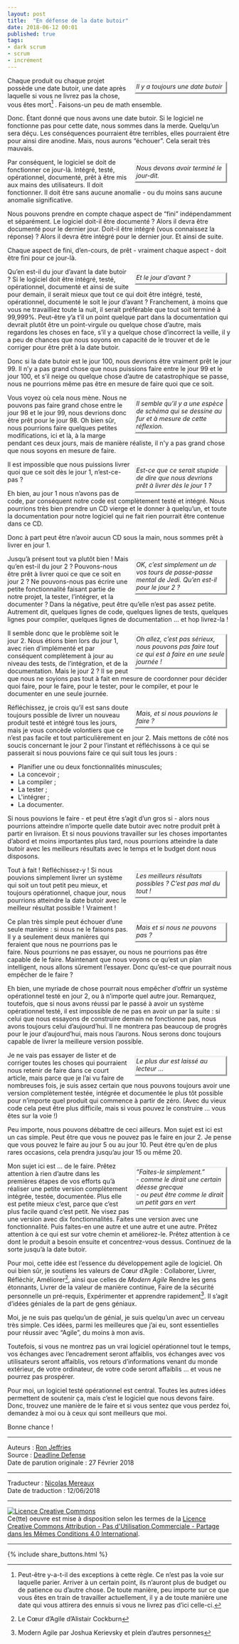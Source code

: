 ```yaml
---
layout: post
title:  "En défense de la date butoir"
date: 2018-06-12 00:01
published: true
tags:
- dark scrum
- scrum
- incrément
---
```


<div align="right" style="float:right; margin:10px; padding-bottom:5px; font-style: italic; width:40%; text-align:left; border-style:outset" >Il y a toujours une date butoir</div>

Chaque produit ou chaque projet possède une date butoir, une date après laquelle si vous ne livrez pas la chose, vous êtes mort[^1] . Faisons-un peu de math ensemble.

Donc. Étant donné que nous avons une date butoir. Si le logiciel ne fonctionne pas pour cette date, nous sommes dans la merde. Quelqu’un sera déçu. Les conséquences pourraient être terribles, elles pourraient être pour ainsi dire anodine. Mais, nous aurons “échouer”. Cela serait très mauvais.

<div align="right" style="float:right; margin:10px; padding-bottom:5px; font-style: italic; width:40%; text-align:left; border-style:outset" >Nous devons avoir terminé le jour-dit.</div>

Par conséquent, le logiciel se doit de fonctionner ce jour-là. Intégré, testé, opérationnel, documenté, prêt à être mis aux mains des utilisateurs. Il doit fonctionner. Il doit être sans aucune anomalie - ou du moins sans aucune anomalie significative.

Nous pouvons prendre en compte chaque aspect de “fini”  indépendamment et séparément. Le logiciel doit-il être documenté ? Alors il devra être documenté pour le dernier jour. Doit-il être intégré (vous connaissez la réponse) ? Alors il devra être intégré pour le dernier jour. Et ainsi de suite.

Chaque aspect de fini, d’en-cours, de prêt - vraiment chaque aspect - doit être fini pour ce jour-là.

<div align="right" style="float:right; margin:10px; padding-bottom:5px; font-style: italic; width:40%; text-align:left; border-style:outset" >Et le jour d’avant ?</div>

Qu’en est-il du jour d’avant la date butoir ? Si le logiciel doit être intégré, testé, opérationnel, documenté et ainsi de suite pour demain, il serait mieux que tout ce qui doit être intégré, testé, opérationnel, documenté le soit le jour d’avant ? Franchement, à moins que vous ne travailliez toute la nuit, il serait préférable que tout soit terminé à 99,999%. Peut-être y’a t’il un point quelque part dans la documentation qui devrait plutôt être un point-virgule ou quelque chose d’autre, mais regardons les choses en face, s’il y a quelque chose d’incorrect la veille, il y a peu de chances que nous soyons en capacité de le trouver et de le corriger pour être prêt à la date butoir.

Donc si la date butoir est le jour 100, nous devrions être vraiment prêt le jour 99. Il n’y a pas grand chose que nous puissions faire entre le jour 99 et le jour 100, et s’il neige ou quelque chose d’autre de catastrophique se passe, nous ne pourrions même pas être en mesure de faire quoi que ce soit.

<div align="right" style="float:right; margin:10px; padding-bottom:5px; font-style: italic; width:40%; text-align:left; border-style:outset" >Il semble qu’il y a une espèce de schéma qui se dessine au fur et à mesure de cette réflexion.</div>

Vous voyez où cela nous mène. Nous ne pouvons pas faire grand chose entre le jour 98 et le jour 99, nous devrions donc être prêt pour le jour 98. Oh bien sûr, nous pourrions faire quelques petites modifications, ici et là, à la marge pendant ces deux jours, mais de manière réaliste, il n'y a pas grand chose que nous soyons en mesure de faire.

<div align="right" style="float:right; margin:10px; padding-bottom:5px; font-style: italic; width:40%; text-align:left; border-style:outset" >Est-ce que ce serait stupide de dire que nous devrions prêt à livrer dès le jour 1 ?</div>

Il est impossible que nous puissions livrer quoi que ce soit dès le jour 1, n’est-ce-pas ?

Eh bien, au jour 1 nous n’avons pas de code, par conséquent notre code est complètement testé et intégré. Nous pourrions très bien prendre un CD vierge et le donner à quelqu’un, et toute la documentation pour notre logiciel qui ne fait rien pourrait être contenue dans ce CD.

Donc à part peut être n’avoir aucun CD sous la main, nous sommes prêt à livrer en jour 1.

<div align="right" style="float:right; margin:10px; padding-bottom:5px; font-style: italic; width:40%; text-align:left; border-style:outset" >OK, c’est simplement un de vos tours de passe-passe mental de Jedi. Qu’en est-il pour le jour 2 ?</div>

Jusqu’à présent tout va plutôt bien ! Mais qu’en est-il du jour 2 ? Pouvons-nous être prêt à livrer quoi ce que ce soit en jour 2 ? Ne pouvons-nous pas écrire une petite fonctionnalité faisant partie de notre projet, la tester, l’intégrer, et la documenter ? Dans la négative, peut être qu’elle n’est pas assez petite. Autrement dit, quelques lignes de code, quelques lignes de tests, quelques lignes pour compiler, quelques lignes de documentation … et hop livrez-la !

<div align="right" style="float:right; margin:10px; padding-bottom:5px; font-style: italic; width:40%; text-align:left; border-style:outset" >Oh allez, c’est pas sérieux, nous pouvons pas faire tout ce qui est à faire en une seule journée !</div>

Il semble donc que le problème soit le jour 2. Nous étions bien lors du jour 1, avec rien d’implémenté et par conséquent complètement à jour au niveau des tests, de l’intégration, et de la documentation. Mais le jour 2 ? Il se peut que nous ne soyions pas tout à fait en mesure de coordonner pour décider quoi faire, pour le faire, pour le tester, pour le compiler, et pour le documenter en une seule journée.

<div align="right" style="float:right; margin:10px; padding-bottom:5px; font-style: italic; width:40%; text-align:left; border-style:outset" >Mais, et si nous pouvions le faire ?</div>

Réfléchissez, je crois qu’il est sans doute toujours possible de livrer un nouveau produit testé et intégré tous les jours, mais je vous concède volontiers que ce n’est pas facile et tout particulièrement en jour 2. Mais mettons de côté nos soucis concernant le jour 2 pour l’instant et réfléchissons à ce qui se passerait si nous pouvions faire ce qui suit tous les jours :

* Planifier une ou deux fonctionnalités minuscules;
* La concevoir ;
* La compiler ;
* La tester ;
* L'intégrer ;
* La documenter.

Si nous pouvions le faire - et peut être s’agit d’un gros si -  alors nous pourrions atteindre n’importe quelle date butoir avec notre produit prêt à partir en livraison. Et si nous pouvions travailler sur les choses importantes d’abord et moins importantes plus tard, nous pourrions atteindre la date butoir avec les meilleurs résultats avec le temps et le budget dont nous disposons.

<div align="right" style="float:right; margin:10px; padding-bottom:5px; font-style: italic; width:40%; text-align:left; border-style:outset" >Les meilleurs résultats possibles ? C’est pas mal du tout !</div>

Tout à fait ! Réfléchissez-y ! Si nous pouvions simplement livrer un système qui soit un tout petit peu mieux, et toujours opérationnel, chaque jour, nous pourrions atteindre la date butoir avec le meilleur résultat possible ! Vraiment !

<div align="right" style="float:right; margin:10px; padding-bottom:5px; font-style: italic; width:40%; text-align:left; border-style:outset" >Mais et si nous ne pouvons pas ?</div>

Ce plan très simple peut échouer d’une seule manière : si nous ne le faisons pas. Il y a seulement deux manières qui feraient que nous ne pourrions pas le faire. Nous pourrions ne pas essayer, ou nous ne pourrions pas être capable de le faire. Maintenant que nous voyons ce qu’est un plan intelligent, nous allons sûrement l’essayer. Donc qu’est-ce que pourrait nous empêcher de le faire ?

Eh bien, une myriade de chose pourrait nous empêcher d’offrir un système opérationnel testé en jour 2, ou à n’importe quel autre jour. Remarquez, toutefois, que si nous avons réussi par le passé à avoir un système opérationnel testé, il est impossible de ne pas en avoir un par la suite : si celui que nous essayons de construire demain ne fonctionne pas, nous avons toujours celui d’aujourd’hui. Il ne montrera pas beaucoup de progrès pour le jour d’aujourd’hui, mais nous l’aurons. Nous serons donc toujours capable de livrer la meilleure version possible.

<div align="right" style="float:right; margin:10px; padding-bottom:5px; font-style: italic; width:40%; text-align:left; border-style:outset" >Le plus dur est laissé au lecteur …</div>

Je ne vais pas essayer de lister et de corriger toutes les choses qui pourraient nous retenir de faire dans ce court article, mais parce que je l’ai vu faire de nombreuses fois, je suis assez certain que nous pouvons toujours avoir une version complètement testée, intégrée et documentée le plus tôt possible pour n’importe quel produit qui commence à partir de zéro. (Avec du vieux code cela peut être plus difficile, mais si vous pouvez le construire … vous êtes sur la voie !)

Peu importe, nous pouvons débattre de ceci ailleurs. Mon sujet est ici est un cas simple. Peut être que vous ne pouvez pas le faire en jour 2. Je pense que vous pouvez le faire au jour 5 ou au jour 10. Peut être qu’en de plus rares occasions, cela prendra jusqu’au jour 15 ou même 20.

<div align="right" style="float:right; margin:10px; padding-bottom:5px; font-style: italic; width:40%; text-align:left; border-style:outset" >”Faites-le simplement.” <br/> - comme le dirait une certain déesse grecque <br/> - ou peut être comme le dirait un petit gars en vert</div>

Mon sujet ici est … de le faire. Prêtez attention à rien d’autre dans les premières étapes de vos efforts qu’à réaliser une petite version complètement intégrée, testée, documentée. Plus elle est petite mieux c’est, parce que c’est plus facile quand c’est petit. Ne visez pas une version avec dix fonctionnalités. Faites une version avec une fonctionnalité. Puis faites-en une autre et une autre et une autre. Prêtez attention à ce qui est sur votre chemin et améliorez-le. Prêtez attention à ce dont le produit a besoin ensuite et concentrez-vous dessus. Continuez de la sorte jusqu’à la date butoir.

Pour moi, cette idée est l’essence du développement agile de logiciel. Oh oui bien sûr, je soutiens les valeurs de Cœur d’Agile : Collaborer, Livrer, Réfléchir, Améliorer[^2], ainsi que celles de _Modern Agile_ Rendre les gens étonnants, Livrer de la valeur de manière continue, Faire de la sécurité personnelle un pré-requis, Expérimenter et apprendre rapidement[^3]. Il s’agit d’idées géniales de la part de gens géniaux.

Moi, je ne suis pas quelqu’un de génial, je suis quelqu’un avec un cerveau très simple. Ces idées, parmi les meilleures que j’ai eu, sont essentielles pour réussir avec “Agile”, du moins à mon avis.

Toutefois, si vous ne montrez pas un vrai logiciel opérationnel tout le temps, vos échanges avec l’encadrement seront affaiblis, vos échanges avec vos utilisateurs seront affaiblis, vos retours d’informations venant du monde extérieur, de votre ordinateur, de votre code seront affaiblis … et vous ne pourrez pas prospérer.

Pour moi, un logiciel testé opérationnel est central. Toutes les autres idées permettent de soutenir ça, mais c’est le logiciel que nous devons faire. Donc, trouvez une manière de le faire et si vous sentez que vous perdez foi, demandez à moi ou à ceux qui sont meilleurs que moi.

Bonne chance !

[^1]: Peut-être y-a-t-il des exceptions à cette règle. Ce n’est pas la voie sur laquelle parier. Arriver à un certain point, ils n’auront plus de budget ou de patience ou d’autre chose. De toute manière, peu importe sur ce que vous êtes en train de travailler actuellement, il y a de toute manière une date qui vous attirera des ennuis si vous ne livrez pas d’ici celle-ci.

[^2]: Le Cœur d’Agile d’Alistair Cockburn

[^3]: Modern Agile par Joshua Kerievsky et plein d’autres personnes


---
Auteurs : [Ron Jeffries](http://ronjeffries.com/about.html)  
Source : [Deadline Defense](https://ronjeffries.com/articles/018-01ff/deadline-defense/)  
Date de parution originale : 27 Février 2018  

---
Traducteur : [Nicolas Mereaux](http://www.les-traducteurs-agiles.org/traducteurs/)  
Date de traduction : 12/06/2018  

---

<a rel="license" href="http://creativecommons.org/licenses/by-nc-sa/4.0/"><img alt="Licence Creative Commons" style="border-width:0" src="http://i.creativecommons.org/l/by-nc-sa/4.0/88x31.png" /></a><br />Ce(tte) oeuvre est mise à disposition selon les termes de la <a rel="license" href="http://creativecommons.org/licenses/by-nc-sa/4.0/">Licence Creative Commons Attribution - Pas d'Utilisation Commerciale - Partage dans les Mêmes Conditions 4.0 International</a>.

---

{% include share_buttons.html %}
